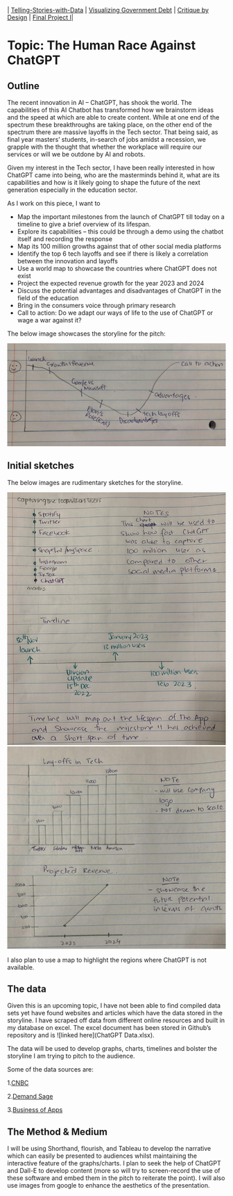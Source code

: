 | [Telling-Stories-with-Data](https://nahalg.github.io/Telling-Stories-with-Data/) | [Visualizing Government Debt](https://nahalg.github.io/Telling-Stories-with-Data/Visualisinggovernmentdebt.html) | [Critique by Design](CritiqueByDesign) | [Final Project I](FinalProjectpart1)| 

# Topic: The Human Race Against ChatGPT

## Outline

The recent innovation in AI – ChatGPT, has shook the world. The capabilities of this AI Chatbot has transformed how we brainstorm ideas and the speed at which are able to create content.  While at one end of the spectrum these breakthroughs are taking place, on the other end of the spectrum there are massive layoffs in the Tech sector. That being said, as final year masters’ students, in-search of jobs amidst a recession, we grapple with the thought that whether the workplace will require our services or will we be outdone by AI and robots. 

Given my interest in the Tech sector, I have been really interested in how ChatGPT came into being, who are the masterminds behind it, what are its capabilities and how is it likely going to shape the future of the next generation especially in the education sector.

As I work on this piece, I want to 

-	Map the important milestones from the launch of ChatGPT till today on a timeline to give a brief overview of its lifespan. 
-	Explore its capabilities – this could be through a demo using the chatbot itself and recording the response
-	Map its 100 million growths against that of other social media platforms 
-	Identify the top 6 tech layoffs and see if there is likely a correlation between the innovation and layoffs 
-	Use a world map to showcase the countries where ChatGPT does not exist 
-	Project the expected revenue growth for the year 2023 and 2024
-	Discuss the potential advantages and disadvantages of ChatGPT in the field of the education
-	Bring in the consumers voice through primary research
-	Call to action: Do we adapt our ways of life to the use of ChatGPT or wage a war against it?

The below image showcases the storyline for the pitch:

![Newsketch](Newsketch.jpeg)


## Initial sketches

The below images are rudimentary sketches for the storyline. 

<img src="Sketch1.jpeg" width="600"/>

<img src="Sketch2.jpeg" width="600"/>


I also plan to use a map to highlight the regions where ChatGPT is not available. 

## The data

Given this is an upcoming topic, I have not been able to find compiled data sets yet have found websites and articles which have the data stored in the storyline. I have scraped off data from different online resources and built in my database on excel. The excel document has been stored in Github’s repository and is ![linked here](ChatGPT Data.xlsx).

The data will be used to develop graphs, charts, timelines and bolster the storyline I am trying to pitch to the audience. 

Some of the data sources are: 

1.[CNBC](https://www.cnbc.com/2023/01/18/tech-layoffs-microsoft-amazon-meta-others-have-cut-more-than-60000.html)

2.[Demand Sage]( https://www.demandsage.com/chatgpt-statistics/)

3.[Business of Apps]( https://www.businessofapps.com/data/chatgpt-statistics/)

## The Method & Medium 

I will be using Shorthand, flourish, and Tableau to develop the narrative which can easily be presented to audiences whilst maintaining the interactive feature of the graphs/charts. I plan to seek the help of ChatGPT and Dall-E to develop content (more so will try to screen-record the use of these software and embed them in the pitch to reiterate the point). I will also use images from google to enhance the aesthetics of the presentation. 
